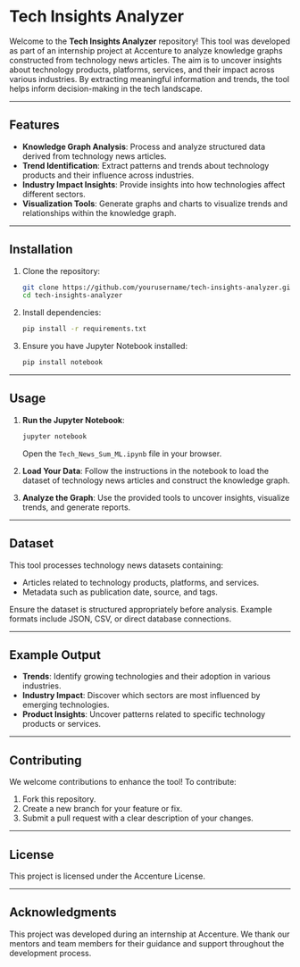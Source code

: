 # Tech Insights Analyzer

Welcome to the **Tech Insights Analyzer** repository! This tool was developed as part of an internship project at Accenture to analyze knowledge graphs constructed from technology news articles. The aim is to uncover insights about technology products, platforms, services, and their impact across various industries. By extracting meaningful information and trends, the tool helps inform decision-making in the tech landscape.

---

## Features

- **Knowledge Graph Analysis**: Process and analyze structured data derived from technology news articles.
- **Trend Identification**: Extract patterns and trends about technology products and their influence across industries.
- **Industry Impact Insights**: Provide insights into how technologies affect different sectors.
- **Visualization Tools**: Generate graphs and charts to visualize trends and relationships within the knowledge graph.

---

## Installation

1. Clone the repository:
   ```bash
   git clone https://github.com/yourusername/tech-insights-analyzer.git
   cd tech-insights-analyzer
   ```
2. Install dependencies:
   ```bash
   pip install -r requirements.txt
   ```
3. Ensure you have Jupyter Notebook installed:
   ```bash
   pip install notebook
   ```

---

## Usage

1. **Run the Jupyter Notebook**:
   ```bash
   jupyter notebook
   ```
   Open the `Tech_News_Sum_ML.ipynb` file in your browser.

2. **Load Your Data**: Follow the instructions in the notebook to load the dataset of technology news articles and construct the knowledge graph.

3. **Analyze the Graph**: Use the provided tools to uncover insights, visualize trends, and generate reports.

---

## Dataset

This tool processes technology news datasets containing:
- Articles related to technology products, platforms, and services.
- Metadata such as publication date, source, and tags.

Ensure the dataset is structured appropriately before analysis. Example formats include JSON, CSV, or direct database connections.

---

## Example Output

- **Trends**: Identify growing technologies and their adoption in various industries.
- **Industry Impact**: Discover which sectors are most influenced by emerging technologies.
- **Product Insights**: Uncover patterns related to specific technology products or services.

---

## Contributing

We welcome contributions to enhance the tool! To contribute:
1. Fork this repository.
2. Create a new branch for your feature or fix.
3. Submit a pull request with a clear description of your changes.

---

## License

This project is licensed under the Accenture License.

---

## Acknowledgments

This project was developed during an internship at Accenture. We thank our mentors and team members for their guidance and support throughout the development process.

